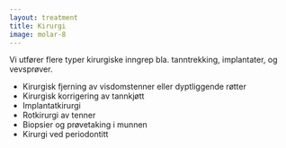 ```yaml
---
layout: treatment
title: Kirurgi
image: molar-8
---
```


Vi utfører flere typer kirurgiske inngrep bla. tanntrekking, implantater, og
vevsprøver.

<!--more-->

* Kirurgisk fjerning av visdomstenner eller dyptliggende røtter
* Kirurgisk korrigering av tannkjøtt
* Implantatkirurgi
* Rotkirurgi av tenner
* Biopsier og prøvetaking i munnen
* Kirurgi ved periodontitt
